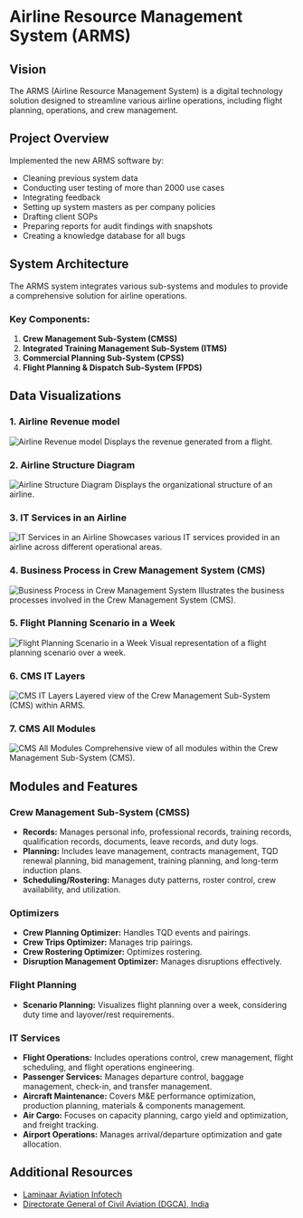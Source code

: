 # Airline Resource Management System (ARMS)

## Vision
The ARMS (Airline Resource Management System) is a digital technology solution designed to streamline 
various airline operations, including flight planning, operations, and crew management.

## Project Overview
Implemented the new ARMS software by:
- Cleaning previous system data
- Conducting user testing of more than 2000 use cases
- Integrating feedback
- Setting up system masters as per company policies
- Drafting client SOPs
- Preparing reports for audit findings with snapshots
- Creating a knowledge database for all bugs

## System Architecture
The ARMS system integrates various sub-systems and modules to provide a comprehensive solution for airline operations.

### Key Components:
1. **Crew Management Sub-System (CMSS)**
2. **Integrated Training Management Sub-System (ITMS)**
3. **Commercial Planning Sub-System (CPSS)**
4. **Flight Planning & Dispatch Sub-System (FPDS)**

## Data Visualizations

### 1. Airline Revenue model
![Airline Revenue model](https://github.com/user-attachments/assets/b8d841c0-fc4e-45eb-b384-d2b336f849f6)
Displays the revenue generated from a flight.

### 2. Airline Structure Diagram
![Airline Structure Diagram](https://github.com/amitgrewal4/1_Projects_Aviation_Arms/assets/140138833/4dbfd7e9-78c5-4f8f-a860-7eaa3e368d88)
Displays the organizational structure of an airline.

### 3. IT Services in an Airline
![IT Services in an Airline](https://github.com/amitgrewal4/1_Projects_Aviation_Arms/assets/140138833/7da9f18b-7f65-4156-b927-45a273539270)
Showcases various IT services provided in an airline across different operational areas.

### 4. Business Process in Crew Management System (CMS)
![Business Process in Crew Management System](https://github.com/amitgrewal4/1_Projects_Aviation_Arms/assets/140138833/4279638c-df22-4f0b-a7d9-9db388f59721)
Illustrates the business processes involved in the Crew Management System (CMS).

### 5. Flight Planning Scenario in a Week
![Flight Planning Scenario in a Week](https://github.com/amitgrewal4/1_Projects_Aviation_Arms/assets/140138833/f917d8c3-0ecb-411d-a3da-c94783232d3d)
Visual representation of a flight planning scenario over a week.

### 6. CMS IT Layers
![CMS IT Layers](https://github.com/amitgrewal4/1_Projects_Aviation_Arms/assets/140138833/c230f0aa-650a-40e0-acec-9306fac13c5f)
Layered view of the Crew Management Sub-System (CMS) within ARMS.

### 7. CMS All Modules
![CMS All Modules](https://github.com/amitgrewal4/1_Projects_Aviation_Arms/assets/140138833/06635d09-6658-44ed-bc96-8f3d0ec30d66)
Comprehensive view of all modules within the Crew Management Sub-System (CMS).
## Modules and Features

### Crew Management Sub-System (CMSS)
- **Records:** Manages personal info, professional records, training records, qualification records, documents, leave records, and duty logs.
- **Planning:** Includes leave management, contracts management, TQD renewal planning, bid management, training planning, and long-term induction plans.
- **Scheduling/Rostering:** Manages duty patterns, roster control, crew availability, and utilization.

### Optimizers
- **Crew Planning Optimizer:** Handles TQD events and pairings.
- **Crew Trips Optimizer:** Manages trip pairings.
- **Crew Rostering Optimizer:** Optimizes rostering.
- **Disruption Management Optimizer:** Manages disruptions effectively.

### Flight Planning
- **Scenario Planning:** Visualizes flight planning over a week, considering duty time and layover/rest requirements.

### IT Services
- **Flight Operations:** Includes operations control, crew management, flight scheduling, and flight operations engineering.
- **Passenger Services:** Manages departure control, baggage management, check-in, and transfer management.
- **Aircraft Maintenance:** Covers M&E performance optimization, production planning, materials & components management.
- **Air Cargo:** Focuses on capacity planning, cargo yield and optimization, and freight tracking.
- **Airport Operations:** Manages arrival/departure optimization and gate allocation.

## Additional Resources
- [Laminaar Aviation Infotech](http://www.laminaar.com/)
- [Directorate General of Civil Aviation (DGCA), India](https://www.dgca.gov.in/digigov-portal/)
